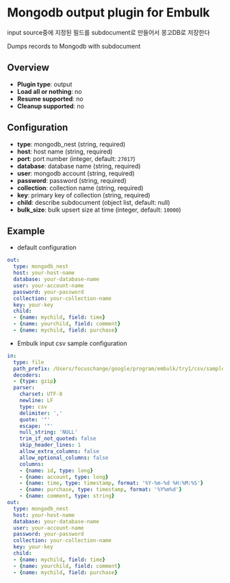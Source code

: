 # Mongodb output plugin for Embulk

input source중에 지정된 필드를 subdocument로 만들어서 몽고DB로 저장한다

Dumps records to Mongodb with subdocument

## Overview

* **Plugin type**: output
* **Load all or nothing**: no
* **Resume supported**: no
* **Cleanup supported**: no

## Configuration

- **type**: mongodb_nest (string, required)
- **host**: host name (string, required)
- **port**: port number (integer, default: `27017`)
- **database**: database name (string, required)
- **user**: mongodb account (string, required)
- **password**: password (string, required)
- **collection**: collection name (string, required)
- **key**: primary key of collection (string, required)
- **child**: describe subdocument  (object list, default: null)
- **bulk_size**: bulk upsert size at time (integer, default: `10000`)


## Example

* default configuration
```yaml
out:
  type: mongodb_nest
  host: your-host-name
  database: your-database-name
  user: your-account-name
  password: your-password
  collection: your-collection-name
  key: your-key
  child:
  - {name: mychild, field: time}
  - {name: yourchild, field: comment}
  - {name: mychild, field: purchase}
```

* Embulk input csv sample configuration
```yaml
in:
  type: file
  path_prefix: /Users/focuschange/google/program/embulk/try1/csv/sample_
  decoders:
  - {type: gzip}
  parser:
    charset: UTF-8
    newline: LF
    type: csv
    delimiter: ','
    quote: '"'
    escape: '"'
    null_string: 'NULL'
    trim_if_not_quoted: false
    skip_header_lines: 1
    allow_extra_columns: false
    allow_optional_columns: false
    columns:
    - {name: id, type: long}
    - {name: account, type: long}
    - {name: time, type: timestamp, format: '%Y-%m-%d %H:%M:%S'}
    - {name: purchase, type: timestamp, format: '%Y%m%d'}
    - {name: comment, type: string}
out:
  type: mongodb_nest
  host: your-host-name
  database: your-database-name
  user: your-account-name
  password: your-password
  collection: your-collection-name
  key: your-key
  child:
  - {name: mychild, field: time}
  - {name: yourchild, field: comment}
  - {name: mychild, field: purchase}
```



